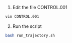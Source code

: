 1) Edit the file CONTROL.001

```sh
vim CONTROL.001
```

2) Run the script

```sh
bash run_trajectory.sh
```

